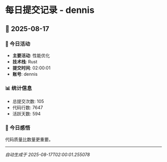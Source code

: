 # 每日提交记录 - dennis

## 📅 2025-08-17

### 🎯 今日活动
- **主要活动**: 性能优化
- **技术栈**: Rust
- **提交时间**: 02:00:01
- **账号**: dennis

### 📊 统计信息
- 总提交次数: 105
- 代码行数: 7647
- 活跃天数: 594

### 💭 今日感悟
代码质量比数量更重要。

---
*自动生成于 2025-08-17T02:00:01.255078*
